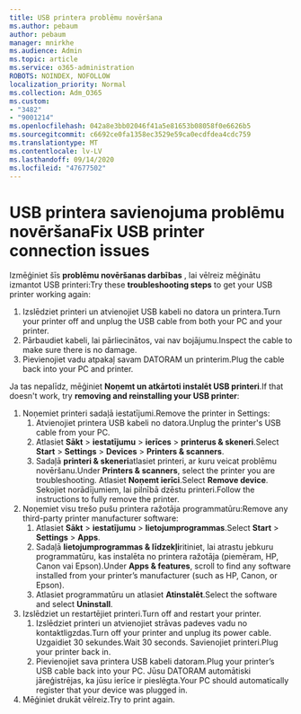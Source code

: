 ```yaml
---
title: USB printera problēmu novēršana
ms.author: pebaum
author: pebaum
manager: mnirkhe
ms.audience: Admin
ms.topic: article
ms.service: o365-administration
ROBOTS: NOINDEX, NOFOLLOW
localization_priority: Normal
ms.collection: Adm_O365
ms.custom:
- "3482"
- "9001214"
ms.openlocfilehash: 042a8e3bb02046f41a5e81653b08058f0e6626b5
ms.sourcegitcommit: c6692ce0fa1358ec3529e59ca0ecdfdea4cdc759
ms.translationtype: MT
ms.contentlocale: lv-LV
ms.lasthandoff: 09/14/2020
ms.locfileid: "47677502"
---
```

# <a name="fix-usb-printer-connection-issues"></a><span data-ttu-id="4ba1f-102">USB printera savienojuma problēmu novēršana</span><span class="sxs-lookup"><span data-stu-id="4ba1f-102">Fix USB printer connection issues</span></span>

<span data-ttu-id="4ba1f-103">Izmēģiniet šīs **problēmu novēršanas darbības** , lai vēlreiz mēģinātu izmantot USB printeri:</span><span class="sxs-lookup"><span data-stu-id="4ba1f-103">Try these **troubleshooting steps** to get your USB printer working again:</span></span>

1. <span data-ttu-id="4ba1f-104">Izslēdziet printeri un atvienojiet USB kabeli no datora un printera.</span><span class="sxs-lookup"><span data-stu-id="4ba1f-104">Turn your printer off and unplug the USB cable from both your PC and your printer.</span></span>
2. <span data-ttu-id="4ba1f-105">Pārbaudiet kabeli, lai pārliecinātos, vai nav bojājumu.</span><span class="sxs-lookup"><span data-stu-id="4ba1f-105">Inspect the cable to make sure there is no damage.</span></span>
3. <span data-ttu-id="4ba1f-106">Pievienojiet vadu atpakaļ savam DATORAM un printerim.</span><span class="sxs-lookup"><span data-stu-id="4ba1f-106">Plug the cable back into your PC and printer.</span></span>

<span data-ttu-id="4ba1f-107">Ja tas nepalīdz, mēģiniet **Noņemt un atkārtoti instalēt USB printeri**.</span><span class="sxs-lookup"><span data-stu-id="4ba1f-107">If that doesn't work, try **removing and reinstalling your USB printer**:</span></span>

1. <span data-ttu-id="4ba1f-108">Noņemiet printeri sadaļā iestatījumi.</span><span class="sxs-lookup"><span data-stu-id="4ba1f-108">Remove the printer in Settings:</span></span>
    1. <span data-ttu-id="4ba1f-109">Atvienojiet printera USB kabeli no datora.</span><span class="sxs-lookup"><span data-stu-id="4ba1f-109">Unplug the printer's USB cable from your PC.</span></span>
    2. <span data-ttu-id="4ba1f-110">Atlasiet **Sākt**  >  **iestatījumu**  >  **ierīces**  >  **printerus & skeneri**.</span><span class="sxs-lookup"><span data-stu-id="4ba1f-110">Select **Start** > **Settings** > **Devices** > **Printers & scanners**.</span></span>
    3. <span data-ttu-id="4ba1f-111">Sadaļā **printeri & skeneri**atlasiet printeri, ar kuru veicat problēmu novēršanu.</span><span class="sxs-lookup"><span data-stu-id="4ba1f-111">Under **Printers & scanners**, select the printer you are troubleshooting.</span></span> <span data-ttu-id="4ba1f-112">Atlasiet **Noņemt ierīci**.</span><span class="sxs-lookup"><span data-stu-id="4ba1f-112">Select **Remove device**.</span></span> <span data-ttu-id="4ba1f-113">Sekojiet norādījumiem, lai pilnībā dzēstu printeri.</span><span class="sxs-lookup"><span data-stu-id="4ba1f-113">Follow the instructions to fully remove the printer.</span></span>
2. <span data-ttu-id="4ba1f-114">Noņemiet visu trešo pušu printera ražotāja programmatūru:</span><span class="sxs-lookup"><span data-stu-id="4ba1f-114">Remove any third-party printer manufacturer software:</span></span>
    1. <span data-ttu-id="4ba1f-115">Atlasiet **Sākt**  >  **iestatījumu**  >  **lietojumprogrammas**.</span><span class="sxs-lookup"><span data-stu-id="4ba1f-115">Select **Start** > **Settings** > **Apps**.</span></span>
    2. <span data-ttu-id="4ba1f-116">Sadaļā **lietojumprogrammas & līdzekļi**ritiniet, lai atrastu jebkuru programmatūru, kas instalēta no printera ražotāja (piemēram, HP, Canon vai Epson).</span><span class="sxs-lookup"><span data-stu-id="4ba1f-116">Under **Apps & features**, scroll to find any software installed from your printer’s manufacturer (such as HP, Canon, or Epson).</span></span>
    3. <span data-ttu-id="4ba1f-117">Atlasiet programmatūru un atlasiet **Atinstalēt**.</span><span class="sxs-lookup"><span data-stu-id="4ba1f-117">Select the software and select **Uninstall**.</span></span>
3. <span data-ttu-id="4ba1f-118">Izslēdziet un restartējiet printeri.</span><span class="sxs-lookup"><span data-stu-id="4ba1f-118">Turn off and restart your printer.</span></span><br>
    1. <span data-ttu-id="4ba1f-119">Izslēdziet printeri un atvienojiet strāvas padeves vadu no kontaktligzdas.</span><span class="sxs-lookup"><span data-stu-id="4ba1f-119">Turn off your printer and unplug its power cable.</span></span> <span data-ttu-id="4ba1f-120">Uzgaidiet 30 sekundes.</span><span class="sxs-lookup"><span data-stu-id="4ba1f-120">Wait 30 seconds.</span></span> <span data-ttu-id="4ba1f-121">Savienojiet printeri.</span><span class="sxs-lookup"><span data-stu-id="4ba1f-121">Plug your printer back in.</span></span>
    2. <span data-ttu-id="4ba1f-122">Pievienojiet sava printera USB kabeli datoram.</span><span class="sxs-lookup"><span data-stu-id="4ba1f-122">Plug your printer’s USB cable back into your PC.</span></span> <span data-ttu-id="4ba1f-123">Jūsu DATORAM automātiski jāreģistrējas, ka jūsu ierīce ir pieslēgta.</span><span class="sxs-lookup"><span data-stu-id="4ba1f-123">Your PC should automatically register that your device was plugged in.</span></span>
4. <span data-ttu-id="4ba1f-124">Mēģiniet drukāt vēlreiz.</span><span class="sxs-lookup"><span data-stu-id="4ba1f-124">Try to print again.</span></span>